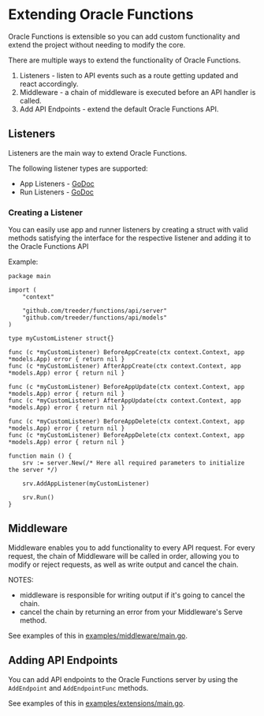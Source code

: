 # Extending Oracle Functions

Oracle Functions is extensible so you can add custom functionality and extend the project without needing to modify the core.

There are multiple ways to extend the functionality of Oracle Functions.

1. Listeners - listen to API events such as a route getting updated and react accordingly.
1. Middleware - a chain of middleware is executed before an API handler is called.
1. Add API Endpoints - extend the default Oracle Functions API.

## Listeners

Listeners are the main way to extend Oracle Functions.

The following listener types are supported:

* App Listeners - [GoDoc](https://godoc.org/github.com/fnproject/functions/api/server#AppListener)
* Run Listeners - [GoDoc](https://godoc.org/github.com/fnproject/functions/api/server#RunListener)

### Creating a Listener

You can easily use app and runner listeners by creating a struct with valid methods satisfying the interface for the respective listener and adding it to the Oracle Functions API

Example:

```
package main

import (
    "context"

    "github.com/treeder/functions/api/server"
    "github.com/treeder/functions/api/models"
)

type myCustomListener struct{}

func (c *myCustomListener) BeforeAppCreate(ctx context.Context, app *models.App) error { return nil }
func (c *myCustomListener) AfterAppCreate(ctx context.Context, app *models.App) error { return nil }

func (c *myCustomListener) BeforeAppUpdate(ctx context.Context, app *models.App) error { return nil }
func (c *myCustomListener) AfterAppUpdate(ctx context.Context, app *models.App) error { return nil }

func (c *myCustomListener) BeforeAppDelete(ctx context.Context, app *models.App) error { return nil }
func (c *myCustomListener) BeforeAppDelete(ctx context.Context, app *models.App) error { return nil }

function main () {
    srv := server.New(/* Here all required parameters to initialize the server */)

    srv.AddAppListener(myCustomListener)

    srv.Run()
}
```

## Middleware

Middleware enables you to add functionality to every API request. For every request, the chain of Middleware will be called
in order, allowing you to modify or reject requests, as well as write output and cancel the chain.

NOTES:

* middleware is responsible for writing output if it's going to cancel the chain.
* cancel the chain by returning an error from your Middleware's Serve method.

See examples of this in [examples/middleware/main.go](../../examples/middleware/main.go).

## Adding API Endpoints

You can add API endpoints to the Oracle Functions server by using the `AddEndpoint` and `AddEndpointFunc` methods.

See examples of this in [examples/extensions/main.go](../../examples/extensions/main.go).